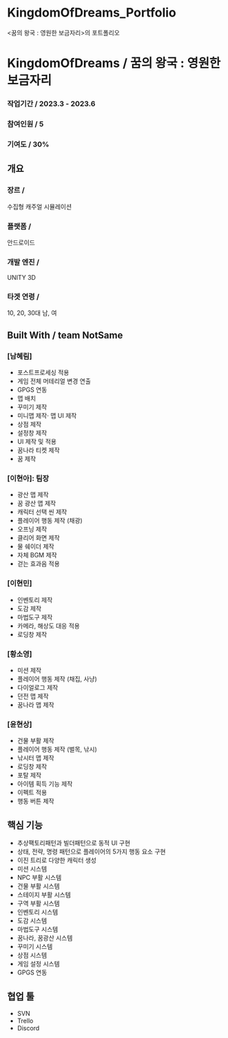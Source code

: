 # KingdomOfDreams_Portfolio
&lt;꿈의 왕국 : 영원한 보금자리>의 포트폴리오

# KingdomOfDreams / 꿈의 왕국 : 영원한 보금자리

### 작업기간 / 2023.3 - 2023.6
### 참여인원 / 5
### 기여도 / 30%

## 개요 
### 장르 / 
수집형 캐주얼 시뮬레이션

### 플랫폼 / 
안드로이드

### 개발 엔진 / 
UNITY 3D

### 타겟 연령 / 
10, 20, 30대 남, 여


## Built With / team NotSame

### [남혜림]
* 포스트프로세싱 적용
* 게임 전체 머테리얼 변경 연출
* GPGS 연동
* 맵 배치
* 꾸미기 제작
* 미니맵 제작⋅ 맵 UI 제작
* 상점 제작
* 설정창 제작
* UI 제작 및 적용
* 꿈나라 티켓 제작
* 꿈 제작

### [이현아]: 팀장
* 광산 맵 제작
* 꿈 광산 맵 제작
* 캐릭터 선택 씬 제작
* 플레이어 행동 제작 (채광)
* 오프닝 제작
* 클리어 화면 제작
* 물 쉐이더 제작
* 자체 BGM 제작
* 걷는 효과음 적용

### [이현민]
* 인벤토리 제작
* 도감 제작
* 마법도구 제작
* 카메라, 해상도 대응 적용
* 로딩창 제작

### [황소영]
* 미션 제작
* 플레이어 행동 제작 (채집, 사냥)
* 다이얼로그 제작
* 던전 맵 제작
* 꿈나라 맵 제작

### [윤현상]
* 건물 부활 제작
* 플레이어 행동 제작 (벌목, 낚시)
* 낚시터 맵 제작
* 로딩창 제작
* 포탈 제작
* 아이템 획득 기능 제작
* 이펙트 적용
* 행동 버튼 제작

## 핵심 기능 
* 추상팩토리패턴과 빌더패턴으로 동적 UI 구현
* 상태, 전략, 명령 패턴으로 플레이어의 5가지 행동 요소 구현
* 이진 트리로 다양한 캐릭터 생성
* 미션 시스템
* NPC 부활 시스템
* 건물 부활 시스템
* 스테이지 부활 시스템
* 구역 부활 시스템
* 인벤토리 시스템
* 도감 시스템
* 마법도구 시스템
* 꿈나라, 꿈광산 시스템
* 꾸미기 시스템
* 상점 시스템
* 게임 설정 시스템
* GPGS 연동


## 협업 툴 
* SVN
* Trello
* Discord
